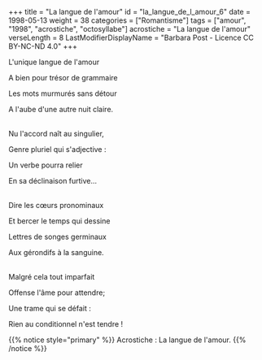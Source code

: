 +++
title = "La langue de l'amour"
id = "la_langue_de_l_amour_6"
date = 1998-05-13
weight = 38
categories = ["Romantisme"]
tags = ["amour", "1998", "acrostiche", "octosyllabe"]
acrostiche = "La langue de l'amour"
verseLength = 8
LastModifierDisplayName = "Barbara Post - Licence CC BY-NC-ND 4.0"
+++

L'unique langue de l'amour

A bien pour trésor de grammaire

Les mots murmurés sans détour

A l'aube d'une autre nuit claire.

 \
Nu l'accord naît au singulier,

Genre pluriel qui s'adjective :

Un verbe pourra relier

En sa déclinaison furtive...

 \
Dire les cœurs pronominaux

Et bercer le temps qui dessine

Lettres de songes germinaux

Aux gérondifs à la sanguine.

 \
Malgré cela tout imparfait

Offense l'âme pour attendre;

Une trame qui se défait :

Rien au conditionnel n'est tendre !

{{% notice style="primary" %}}
Acrostiche : La langue de l'amour.
{{% /notice %}}
